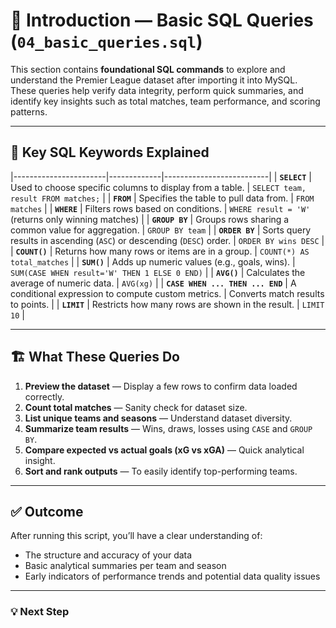 # 🧩 Introduction — Basic SQL Queries (`04_basic_queries.sql`)

This section contains **foundational SQL commands** to explore and understand the Premier League dataset after importing it into MySQL.  
These queries help verify data integrity, perform quick summaries, and identify key insights such as total matches, team performance, and scoring patterns.

---

## 🔑 Key SQL Keywords Explained

|-----------------------|-------------|--------------------------|
| **`SELECT`** | Used to choose specific columns to display from a table. | `SELECT team, result FROM matches;` |
| **`FROM`** | Specifies the table to pull data from. | `FROM matches` |
| **`WHERE`** | Filters rows based on conditions. | `WHERE result = 'W'` (returns only winning matches) |
| **`GROUP BY`** | Groups rows sharing a common value for aggregation. | `GROUP BY team` |
| **`ORDER BY`** | Sorts query results in ascending (`ASC`) or descending (`DESC`) order. | `ORDER BY wins DESC` |
| **`COUNT()`** | Returns how many rows or items are in a group. | `COUNT(*) AS total_matches` |
| **`SUM()`** | Adds up numeric values (e.g., goals, wins). | `SUM(CASE WHEN result='W' THEN 1 ELSE 0 END)` |
| **`AVG()`** | Calculates the average of numeric data. | `AVG(xg)` |
| **`CASE WHEN ... THEN ... END`** | A conditional expression to compute custom metrics. | Converts match results to points. |
| **`LIMIT`** | Restricts how many rows are shown in the result. | `LIMIT 10` |

---

## 🏗️ What These Queries Do

1. **Preview the dataset** — Display a few rows to confirm data loaded correctly.  
2. **Count total matches** — Sanity check for dataset size.  
3. **List unique teams and seasons** — Understand dataset diversity.  
4. **Summarize team results** — Wins, draws, losses using `CASE` and `GROUP BY`.  
5. **Compare expected vs actual goals (xG vs xGA)** — Quick analytical insight.  
6. **Sort and rank outputs** — To easily identify top-performing teams.

---

## ✅ Outcome

After running this script, you’ll have a clear understanding of:
- The structure and accuracy of your data  
- Basic analytical summaries per team and season  
- Early indicators of performance trends and potential data quality issues  

---

### 💡 Next Step

